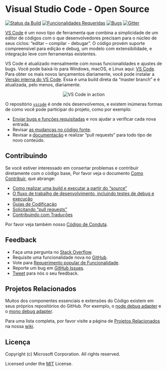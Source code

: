 # Visual Studio Code - Open Source

[![Status da Build](https://vscode.visualstudio.com/_apis/public/build/definitions/a4cdce18-a05c-4bb8-9476-5d07e63bfd76/1/badge?branchName=master)](https://aka.ms/vscode-builds)
[![Funcionalidades Requeridas](https://img.shields.io/github/issues/Microsoft/vscode/feature-request.svg)](https://github.com/Microsoft/vscode/issues?q=is%3Aopen+is%3Aissue+label%3Afeature-request+sort%3Areactions-%2B1-desc)
[![Bugs](https://img.shields.io/github/issues/Microsoft/vscode/bug.svg)](https://github.com/Microsoft/vscode/issues?utf8=✓&q=is%3Aissue+is%3Aopen+label%3Abug)
[![Gitter](https://img.shields.io/badge/chat-on%20gitter-yellow.svg)](https://gitter.im/Microsoft/vscode)

[VS Code](https://code.visualstudio.com) é um novo tipo de ferramenta que combina a simplicidade de um editor de códigos com o que desenvolvedores precisam para o núcleo de seus ciclos: “editar – compilar - debugar”. O código provém suporte compreensível para edição e debug, um modelo com extensibilidade, e integração leve com ferramentas existentes.

VS Code é atualizado mensalmente com novas funcionalidades e ajustes de bugs. Você pode baixá-lo para Windows, macOS, e Linux aqui: [VS Code](https://code.visualstudio.com/Download). Para obter os mais novos lançamentos diariamente, você pode instalar a [Versão interna do VS Code](https://code.visualstudio.com/insiders). Essa é uma build direta da “master branch” e é atualizada, pelo menos, diariamente. 
<p align="center">
  <img alt="VS Code in action" src="https://cloud.githubusercontent.com/assets/11839736/16642200/6624dde0-43bd-11e6-8595-c81885ba0dc2.png">
</p>

O repositório [`vscode`](https://github.com/microsoft/vscode) é onde nós desenvolvemos, e existem inúmeras formas de como você pode participar do projeto, como por exemplo:

* [Enviar bugs e funções requisitadas](https://github.com/microsoft/vscode/issues) e nos ajudar a verificar cada nova entrada.
* Revisar [as mudanças no código fonte](https://github.com/microsoft/vscode/pulls).
* Revisar a [documentação](https://github.com/microsoft/vscode-docs) e realizar “pull requests” para todo tipo de novo conteúdo.

## Contribuindo

Se você estiver interessado em consertar problemas e contribuir diretamente com o código base,
Por favor veja o documento [Como Contribuir](https://github.com/Microsoft/vscode/wiki/How-to-Contribute), que abrange:

* [Como realizar uma build e executar a partir do “source”](https://github.com/Microsoft/vscode/wiki/How-to-Contribute#build-and-run)
* [O fluxo de trabalho de desenvolvimento, incluindo testes de debug e execução](https://github.com/Microsoft/vscode/wiki/How-to-Contribute#debugging)
* [Guias de Codificação](https://github.com/Microsoft/vscode/wiki/Coding-Guidelines)
* [Solicitando “pull requests”](https://github.com/Microsoft/vscode/wiki/How-to-Contribute#pull-requests)
* [Contribuindo com Traduções](https://aka.ms/vscodeloc)

Por favor veja também nosso [Código de Conduta](CODE_OF_CONDUCT.md).

## Feedback

* Faça uma pergunta no [Stack Overflow](https://stackoverflow.com/questions/tagged/vscode).
* Requisite uma funcionalidade nova no [GitHub](CONTRIBUTING.md).
* Vote para [Requerimento popular de Funcionalidade](https://github.com/Microsoft/vscode/issues?q=is%3Aopen+is%3Aissue+label%3Afeature-request+sort%3Areactions-%2B1-desc).
* Reporte um bug em [GitHub Issues](https://github.com/Microsoft/vscode/issues).
* [Tweet](https://twitter.com/code) para nós o seu feedback.

## Projetos Relacionados

Muitos dos componentes essenciais e extensões do Código existem em seus próprios repositórios do GitHub. Por exemplo, o [node debug adapter](https://github.com/microsoft/vscode-node-debug) e o [mono debug adapter](https://github.com/microsoft/vscode-mono-debug).

Para uma lista completa, por favor visite a página de [Projetos Relacionados](https://github.com/Microsoft/vscode/wiki/Related-Projects) na nossa [wiki](https://github.com/Microsoft/vscode/wiki).

## Licença

Copyright (c) Microsoft Corporation. All rights reserved.

Licensed under the [MIT](LICENSE.txt) License.

